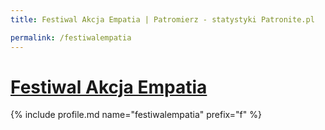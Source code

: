 ```yaml
---
title: Festiwal Akcja Empatia | Patromierz - statystyki Patronite.pl

permalink: /festiwalempatia
---
```


# [Festiwal Akcja Empatia](https://patronite.pl/festiwalempatia)

{% include profile.md name="festiwalempatia" prefix="f" %}
